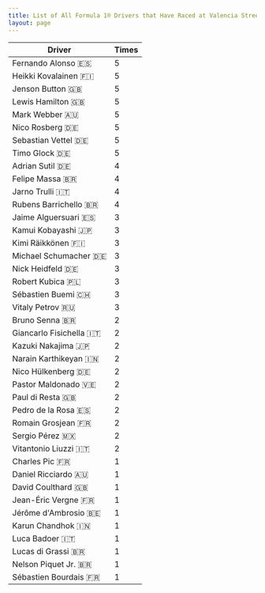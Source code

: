 ```yaml
---
title: List of All Formula 1® Drivers that Have Raced at Valencia Street Circuit
layout: page
---
```



| Driver | Times |
|--|--|
| Fernando Alonso 🇪🇸 | 5 |
| Heikki Kovalainen 🇫🇮 | 5 |
| Jenson Button 🇬🇧 | 5 |
| Lewis Hamilton 🇬🇧 | 5 |
| Mark Webber 🇦🇺 | 5 |
| Nico Rosberg 🇩🇪 | 5 |
| Sebastian Vettel 🇩🇪 | 5 |
| Timo Glock 🇩🇪 | 5 |
| Adrian Sutil 🇩🇪 | 4 |
| Felipe Massa 🇧🇷 | 4 |
| Jarno Trulli 🇮🇹 | 4 |
| Rubens Barrichello 🇧🇷 | 4 |
| Jaime Alguersuari 🇪🇸 | 3 |
| Kamui Kobayashi 🇯🇵 | 3 |
| Kimi Räikkönen 🇫🇮 | 3 |
| Michael Schumacher 🇩🇪 | 3 |
| Nick Heidfeld 🇩🇪 | 3 |
| Robert Kubica 🇵🇱 | 3 |
| Sébastien Buemi 🇨🇭 | 3 |
| Vitaly Petrov 🇷🇺 | 3 |
| Bruno Senna 🇧🇷 | 2 |
| Giancarlo Fisichella 🇮🇹 | 2 |
| Kazuki Nakajima 🇯🇵 | 2 |
| Narain Karthikeyan 🇮🇳 | 2 |
| Nico Hülkenberg 🇩🇪 | 2 |
| Pastor Maldonado 🇻🇪 | 2 |
| Paul di Resta 🇬🇧 | 2 |
| Pedro de la Rosa 🇪🇸 | 2 |
| Romain Grosjean 🇫🇷 | 2 |
| Sergio Pérez 🇲🇽 | 2 |
| Vitantonio Liuzzi 🇮🇹 | 2 |
| Charles Pic 🇫🇷 | 1 |
| Daniel Ricciardo 🇦🇺 | 1 |
| David Coulthard 🇬🇧 | 1 |
| Jean-Éric Vergne 🇫🇷 | 1 |
| Jérôme d'Ambrosio 🇧🇪 | 1 |
| Karun Chandhok 🇮🇳 | 1 |
| Luca Badoer 🇮🇹 | 1 |
| Lucas di Grassi 🇧🇷 | 1 |
| Nelson Piquet Jr. 🇧🇷 | 1 |
| Sébastien Bourdais 🇫🇷 | 1 |


